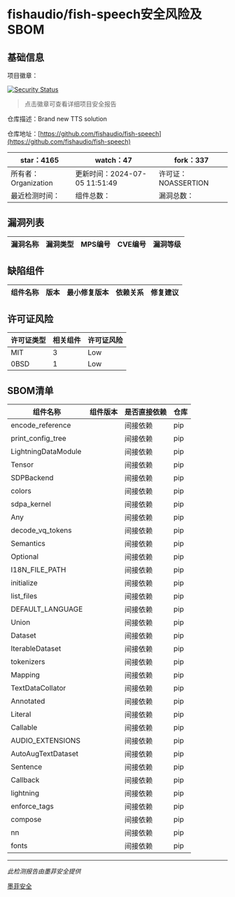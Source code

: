 # fishaudio/fish-speech安全风险及SBOM

## 基础信息

项目徽章：

[![Security Status](https://www.murphysec.com/platform3/v31/badge/1809294351268696064.svg)](https://www.murphysec.com/console/report/1747692116718583808/1809294351268696064)

> 点击徽章可查看详细项目安全报告

仓库描述：Brand new TTS solution

仓库地址：[https://github.com/fishaudio/fish-speech](https://github.com/fishaudio/fish-speech)

| star：4165 | watch：47 | fork：337 |
| ----------- | -------------- | ------------ |
| 所有者：Organization | 更新时间：2024-07-05 11:51:49 | 许可证：NOASSERTION |
| 最近检测时间： | 组件总数： | 漏洞总数： |




## 漏洞列表

| 漏洞名称 | 漏洞类型 | MPS编号 | CVE编号 | 漏洞等级 |
| ------- | ------ | ------- | ------ | ----- |





## 缺陷组件

| 组件名称 | 版本 | 最小修复版本 | 依赖关系 | 修复建议 |
| -------- | ---- | ------------ | -------- | -------- |





## 许可证风险

| 许可证类型 | 相关组件 | 许可证风险 |
| ---------- | -------- | ---------- |
|MIT|3|Low|
|0BSD|1|Low|




## SBOM清单

| 组件名称 | 组件版本 | 是否直接依赖 | 仓库 |
| -------- | -------- | ------------ | ---- |
|encode_reference||间接依赖|pip|
|print_config_tree||间接依赖|pip|
|LightningDataModule||间接依赖|pip|
|Tensor||间接依赖|pip|
|SDPBackend||间接依赖|pip|
|colors||间接依赖|pip|
|sdpa_kernel||间接依赖|pip|
|Any||间接依赖|pip|
|decode_vq_tokens||间接依赖|pip|
|Semantics||间接依赖|pip|
|Optional||间接依赖|pip|
|I18N_FILE_PATH||间接依赖|pip|
|initialize||间接依赖|pip|
|list_files||间接依赖|pip|
|DEFAULT_LANGUAGE||间接依赖|pip|
|Union||间接依赖|pip|
|Dataset||间接依赖|pip|
|IterableDataset||间接依赖|pip|
|tokenizers||间接依赖|pip|
|Mapping||间接依赖|pip|
|TextDataCollator||间接依赖|pip|
|Annotated||间接依赖|pip|
|Literal||间接依赖|pip|
|Callable||间接依赖|pip|
|AUDIO_EXTENSIONS||间接依赖|pip|
|AutoAugTextDataset||间接依赖|pip|
|Sentence||间接依赖|pip|
|Callback||间接依赖|pip|
|lightning||间接依赖|pip|
|enforce_tags||间接依赖|pip|
|compose||间接依赖|pip|
|nn||间接依赖|pip|
|fonts||间接依赖|pip|


------

*此检测报告由墨菲安全提供*

[墨菲安全](www.murphysec.com)